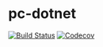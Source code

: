 # pc-dotnet

[![Build Status](https://travis-ci.org/7in14/pc-dotent.svg?branch=master)](https://travis-ci.org/7in14/pc-dotent)
[![Codecov](https://img.shields.io/codecov/c/github/7in14/pc-dotent.svg)](https://codecov.io/github/7in14/pc-dotent)